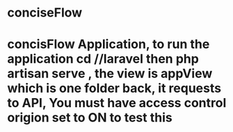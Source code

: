 # conciseFlow
# concisFlow Application, to run the application cd //laravel  then php artisan serve ,  the view is appView which is one folder back, it requests to API, You must have access control origion set to ON to test this 
